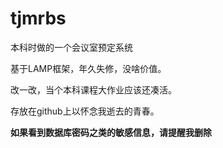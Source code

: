 # tjmrbs
本科时做的一个会议室预定系统

基于LAMP框架，年久失修，没啥价值。

改一改，当个本科课程大作业应该还凑活。

存放在github上以怀念我逝去的青春。

**如果看到数据库密码之类的敏感信息，请提醒我删除**